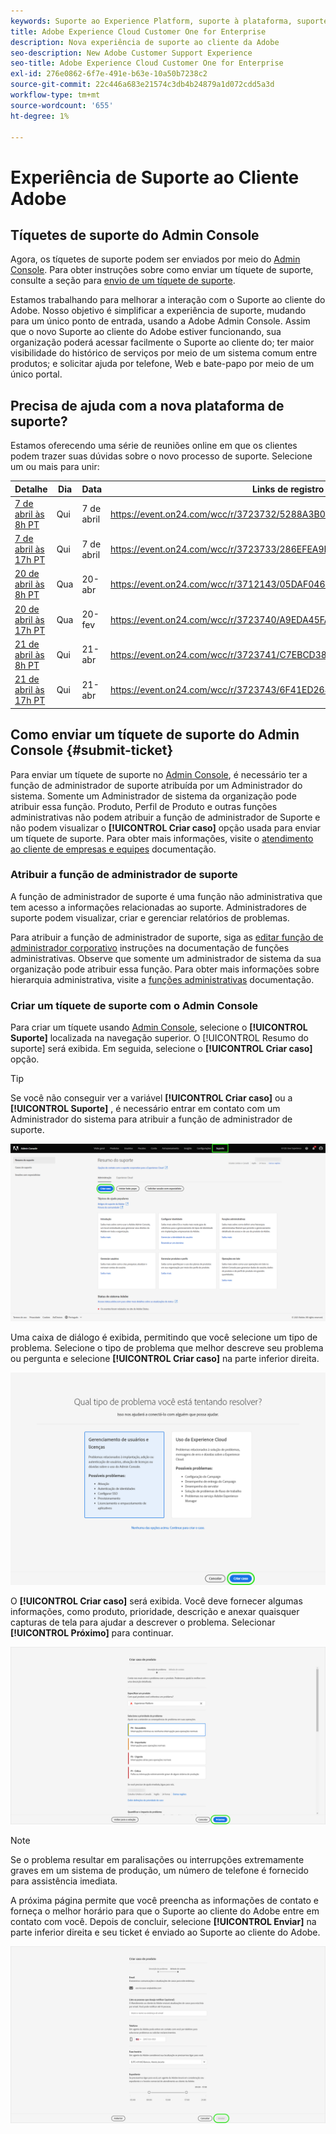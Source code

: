 ```yaml
---
keywords: Suporte ao Experience Platform, suporte à plataforma, suporte a serviços inteligentes; Suporte a assistência ao cliente; Apoio à atribuição de ajudas; suporte a rtcdp; enviar tíquete de suporte, suporte ao cliente
title: Adobe Experience Cloud Customer One for Enterprise
description: Nova experiência de suporte ao cliente da Adobe
seo-description: New Adobe Customer Support Experience
seo-title: Adobe Experience Cloud Customer One for Enterprise
exl-id: 276e0862-6f7e-491e-b63e-10a50b7238c2
source-git-commit: 22c446a683e21574c3db4b24879a1d072cdd5a3d
workflow-type: tm+mt
source-wordcount: '655'
ht-degree: 1%

---
```


# Experiência de Suporte ao Cliente Adobe

## Tíquetes de suporte do Admin Console

Agora, os tíquetes de suporte podem ser enviados por meio do [Admin Console](https://adminconsole.adobe.com/). Para obter instruções sobre como enviar um tíquete de suporte, consulte a seção para [envio de um tíquete de suporte](#submit-ticket).

Estamos trabalhando para melhorar a interação com o Suporte ao cliente do Adobe. Nosso objetivo é simplificar a experiência de suporte, mudando para um único ponto de entrada, usando a Adobe Admin Console. Assim que o novo Suporte ao cliente do Adobe estiver funcionando, sua organização poderá acessar facilmente o Suporte ao cliente do; ter maior visibilidade do histórico de serviços por meio de um sistema comum entre produtos; e solicitar ajuda por telefone, Web e bate-papo por meio de um único portal.

## Precisa de ajuda com a nova plataforma de suporte?

Estamos oferecendo uma série de reuniões online em que os clientes podem trazer suas dúvidas sobre o novo processo de suporte. Selecione um ou mais para unir:

| Detalhe | Dia | Data | Links de registro |
|--- |--- |--- |--- |
| [7 de abril às 8h PT](https://event.on24.com/wcc/r/3723732/5288A3B031AD858BF241EB0C0057CD85) | Qui | 7 de abril | <https://event.on24.com/wcc/r/3723732/5288A3B031AD858BF241EB0C0057CD85> |
| [7 de abril às 17h PT](https://event.on24.com/wcc/r/3723733/286EFEA9E8D9B6BB49464862F5414B8C) | Qui | 7 de abril | <https://event.on24.com/wcc/r/3723733/286EFEA9E8D9B6BB49464862F5414B8C> |
| [20 de abril às 8h PT](https://event.on24.com/wcc/r/3712143/05DAF046E4BB864E7C313B056ADE4EB2) | Qua | 20-abr | <https://event.on24.com/wcc/r/3712143/05DAF046E4BB864E7C313B056ADE4EB2> |
| [20 de abril às 17h PT](https://event.on24.com/wcc/r/3723740/A9EDA45FA61D3FFC4BF713419B677F16) | Qua | 20-fev | <https://event.on24.com/wcc/r/3723740/A9EDA45FA61D3FFC4BF713419B677F16> |
| [21 de abril às 8h PT](https://event.on24.com/wcc/r/3723741/C7EBCD38583D4D7AFCBD56029EB17C98) | Qui | 21-abr | <https://event.on24.com/wcc/r/3723741/C7EBCD38583D4D7AFCBD56029EB17C98> |
| [21 de abril às 17h PT](https://event.on24.com/wcc/r/3723743/6F41ED2648A621F1419A56F0A52F4446) | Qui | 21-abr | <https://event.on24.com/wcc/r/3723743/6F41ED2648A621F1419A56F0A52F4446> |

## Como enviar um tíquete de suporte do Admin Console {#submit-ticket}

Para enviar um tíquete de suporte no [Admin Console](https://adminconsole.adobe.com/), é necessário ter a função de administrador de suporte atribuída por um Administrador do sistema. Somente um Administrador de sistema da organização pode atribuir essa função. Produto, Perfil de Produto e outras funções administrativas não podem atribuir a função de administrador de Suporte e não podem visualizar o **[!UICONTROL Criar caso]** opção usada para enviar um tíquete de suporte. Para obter mais informações, visite o [atendimento ao cliente de empresas e equipes](https://helpx.adobe.com/enterprise/using/support-and-expert-services.html) documentação.

### Atribuir a função de administrador de suporte

A função de administrador de suporte é uma função não administrativa que tem acesso a informações relacionadas ao suporte. Administradores de suporte podem visualizar, criar e gerenciar relatórios de problemas.

Para atribuir a função de administrador de suporte, siga as [editar função de administrador corporativo](https://helpx.adobe.com/enterprise/using/admin-roles.html#add-admin-teams) instruções na documentação de funções administrativas. Observe que somente um administrador de sistema da sua organização pode atribuir essa função. Para obter mais informações sobre hierarquia administrativa, visite a [funções administrativas](https://helpx.adobe.com/enterprise/admin-guide.html/enterprise/using/admin-roles.ug.html) documentação.

### Criar um tíquete de suporte com o Admin Console

Para criar um tíquete usando [Admin Console](https://adminconsole.adobe.com/), selecione o **[!UICONTROL Suporte]** localizada na navegação superior. O [!UICONTROL Resumo do suporte] será exibida. Em seguida, selecione o **[!UICONTROL Criar caso]** opção.

>[!TIP]
>
> Se você não conseguir ver a variável **[!UICONTROL Criar caso]** ou a **[!UICONTROL Suporte]** , é necessário entrar em contato com um Administrador do sistema para atribuir a função de administrador de suporte.

![Guia Suporte ao Admin Console](./assets/Support.png)

Uma caixa de diálogo é exibida, permitindo que você selecione um tipo de problema. Selecione o tipo de problema que melhor descreve seu problema ou pergunta e selecione **[!UICONTROL Criar caso]** na parte inferior direita.

![Selecionar problema](./assets/select-case-type.png)

O **[!UICONTROL Criar caso]** será exibida. Você deve fornecer algumas informações, como produto, prioridade, descrição e anexar quaisquer capturas de tela para ajudar a descrever o problema. Selecionar **[!UICONTROL Próximo]** para continuar.

![criar caso](./assets/create_case.png)

>[!NOTE]
>
> Se o problema resultar em paralisações ou interrupções extremamente graves em um sistema de produção, um número de telefone é fornecido para assistência imediata.

A próxima página permite que você preencha as informações de contato e forneça o melhor horário para que o Suporte ao cliente do Adobe entre em contato com você. Depois de concluir, selecione **[!UICONTROL Enviar]** na parte inferior direita e seu ticket é enviado ao Suporte ao cliente do Adobe.

![Enviar tíquete](./assets/submit_case.png)

<!--

## What About the Legacy Systems?

New Tickets/Cases will no longer be able to be submitted in legacy systems as of May 11th.  The [Admin Console](https://adminconsole.adobe.com/) will be used to submit new tickets/cases.

### Existing Tickets/Cases

* Between May 11th and May 20th the legacy systems will remain available to work existing tickets/cases to completion.
* Beginning May 20th the support team will migrate remaining open cases from the legacy systems to the new support experience.  You will receive an email notification regarding how to contact support to continue to work these cases.
-->
